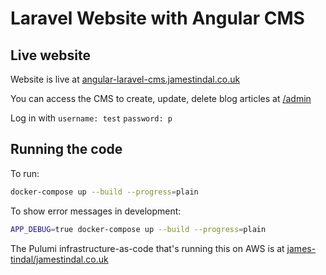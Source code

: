 # Laravel Website with Angular CMS

## Live website

Website is live at [angular-laravel-cms.jamestindal.co.uk](https://angular-laravel-cms.jamestindal.co.uk)

You can access the CMS to create, update, delete blog articles at [/admin](https://angular-laravel-cms.jamestindal.co.uk/admin)

Log in with `username: test` `password: p`

## Running the code

To run:
```sh
docker-compose up --build --progress=plain
```

To show error messages in development:
```sh
APP_DEBUG=true docker-compose up --build --progress=plain
```

The Pulumi infrastructure-as-code that's running this on AWS is at [james-tindal/jamestindal.co.uk](https://github.com/james-tindal/jamestindal.co.uk)
